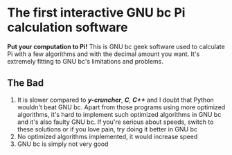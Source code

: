 # The first interactive GNU bc Pi calculation software

**Put your computation to Pi!** This is GNU bc geek software used to calculate Pi with a few algorithms and with the decimal amount you want. It's extremely fitting to GNU bc's limitations and problems.

## The Bad

1. It is slower compared to ***y-cruncher***, ***C***, ***C++*** and I doubt that Python wouldn't beat GNU bc. Apart from those programs using more optimized algorithms, it's hard to implement such optimized algorithms in GNU bc and it's also faulty GNU bc. If you're serious about speeds, switch to these solutions or if you love pain, try doing it better in GNU bc
2. No optimized algorithms implemented, it would increase speed
3. GNU bc is simply not very good
